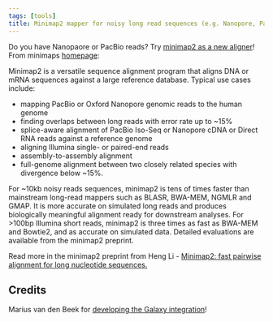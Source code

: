 ```yaml
---
tags: [tools]
title: Minimap2 mapper for noisy long read sequences (e.g. Nanopore, PacBio)
---
```


Do you have Nanopaore or PacBio reads? Try <a target="_top" href="https://galaxy.uni-freiburg.de/tool_runner?tool_id=toolshed.g2.bx.psu.edu%2Frepos%2Fiuc%2Fminimap2%2Fminimap2%2F2.3">minimap2 as a new aligner</a>!
From minimaps [homepage](https://github.com/lh3/minimap2):

Minimap2 is a versatile sequence alignment program that aligns DNA or mRNA sequences against
a large reference database. Typical use cases include: 

 * mapping PacBio or Oxford Nanopore genomic reads to the human genome
 * finding overlaps between long reads with error rate up to ~15%
 * splice-aware alignment of PacBio Iso-Seq or Nanopore cDNA or Direct RNA reads against a reference genome
 * aligning Illumina single- or paired-end reads
 * assembly-to-assembly alignment
 * full-genome alignment between two closely related species with divergence below ~15%.

For ~10kb noisy reads sequences, minimap2 is tens of times faster than
mainstream long-read mappers such as BLASR, BWA-MEM, NGMLR and GMAP.
It is more accurate on simulated long reads and produces biologically meaningful
alignment ready for downstream analyses. For >100bp Illumina short reads, minimap2 is three
times as fast as BWA-MEM and Bowtie2, and as accurate on simulated data.
Detailed evaluations are available from the minimap2 preprint.

Read more in the minimap2 preprint from Heng Li - [Minimap2: fast pairwise alignment for long nucleotide sequences.](https://arxiv.org/abs/1708.01492)

## Credits

Marius van den Beek for [developing the Galaxy integration](https://github.com/galaxyproject/tools-iuc/pull/1552)!

